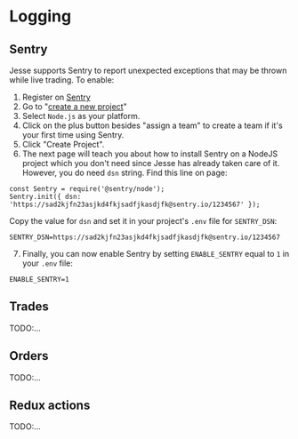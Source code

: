 # Logging

## Sentry

Jesse supports Sentry to report unexpected exceptions that may be thrown while live trading. To enable:

1. Register on [Sentry](https://sentry.io/signup/)
2. Go to "[create a new project](https://sentry.io/organizations/voten/projects/new/)"
3. Select `Node.js` as your platform.
4. Click on the plus button besides "assign a team" to create a team if it's your first time using Sentry.
5. Click "Create Project".
6. The next page will teach you about how to install Sentry on a NodeJS project which you don't need since Jesse has already taken care of it. However, you do need `dsn` string. Find this line on page:

```
const Sentry = require('@sentry/node');
Sentry.init({ dsn: 'https://sad2kjfn23asjkd4fkjsadfjkasdjfk@sentry.io/1234567' });
```

Copy the value for `dsn` and set it in your project's `.env` file for `SENTRY_DSN`:

```
SENTRY_DSN=https://sad2kjfn23asjkd4fkjsadfjkasdjfk@sentry.io/1234567
```

7. Finally, you can now enable Sentry by setting `ENABLE_SENTRY` equal to `1` in your `.env` file:

```
ENABLE_SENTRY=1
```

## Trades

TODO:...

## Orders

TODO:...

## Redux actions

TODO:...
